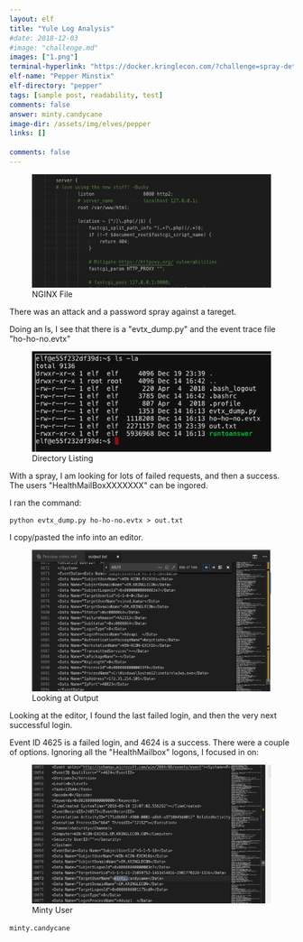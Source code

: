 ```yaml
---
layout: elf
title: "Yule Log Analysis"
#date: 2018-12-03
#image: "challenge.md"
images: ["1.png"]
terminal-hyperlink: "https://docker.kringlecon.com/?challenge=spray-detect"
elf-name: "Pepper Minstix"
elf-directory: "pepper"
tags: [sample post, readability, test]
comments: false
answer: minty.candycane
image-dir: /assets/img/elves/pepper
links: []

comments: false
---
```





<figure>
	<img src="/assets/img/elves/holly/1.png">
	<figcaption>NGINX File</figcaption>
</figure>


There was an attack and a password spray against a tareget.  




Doing an ls, I see that there is a "evtx_dump.py" and the event trace file "ho-ho-no.evtx"
<figure>
	<img src="/assets/img/elves/pepper/1.png">
	<figcaption>Directory Listing</figcaption>
</figure>

With a spray, I am looking for lots of failed requests, and then a success.  The users "HealthMailBoxXXXXXXX" can be ingored.

I ran the command:
```
python evtx_dump.py ho-ho-no.evtx > out.txt
```


I copy/pasted the info into an editor.  

<figure>
	<img src="/assets/img/elves/pepper/3.png">
	<figcaption>Looking at Output</figcaption>
</figure>

Looking at the editor, I found the last failed login, and then the very next successful login.

Event ID 4625 is a failed login, and 4624 is a success.  There were a couple of options. Ignoring all the "HealthMailbox" logons, I focused in on:

<figure>
	<img src="/assets/img/elves/pepper/4.png">
	<figcaption>Minty User</figcaption>
</figure>

```minty.candycane```



